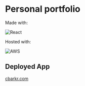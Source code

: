 # Personal portfolio

Made with:

![React](https://img.shields.io/badge/react-%2320232a.svg?style=for-the-badge&logo=react&logoColor=%2361DAFB)

Hosted with:

![AWS](https://img.shields.io/badge/AWS-%23FF9900.svg?style=for-the-badge&logo=amazon-aws&logoColor=white) 

## Deployed App

[cbarkr.com](https://www.cbarkr.com/)
